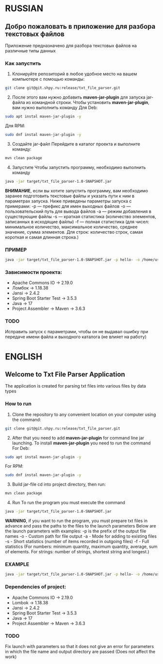 # RUSSIAN
## Добро пожаловать в приложение для разбора текстовых файлов
Приложение предназначено для разбора текстовых файлов на различные типы данных
### Как запустить
1. Клонируйте репозиторий в любое удобное место на вашем компьютере с помощью команды:
```bash
git clone git@git.shpy.ru:release/txt_file_parser.git
```
2. После этого вам нужно добавить **maven-jar-plugin** для запуска jar-файла из командной строки.
   Чтобы установить **maven-jar-plugin**, вам нужно выполнить команду
   Для Deb:
```bash
sudo apt instal maven-jar-plugin -y 
```
Для RPM:
```bash
sudo dnf instal maven-jar-plugin -y 
```
3. Создайте jar-файл
   Перейдите в каталог проекта и выполните команду:
```bash
mvn clean package
```
4. Запустите
   Чтобы запустить программу, необходимо выполнить команду
```bash
java -jar target/txt_file_parser-1.0-SNAPSHOT.jar
```
**ВНИМАНИЕ**, если вы хотите запустить программу, вам необходимо заранее подготовить текстовые файлы и указать пути к ним в параметрах запуска.
Ниже приведены параметры запуска с примерами:
-p — префикс для имен выходных файлов
-o — пользовательский путь для вывода файлов
-a — режим добавления в существующие файлы
-s — краткая статистика (количество элементов, записанных в исходящие файлы)
-f — полная статистика (для чисел: минимальное количество, максимальное количество, среднее значение, сумма элементов.
Для строк: количество строк, самая короткая и самая длинная строка.)

### ПРИМЕР
```bash
java -jar target/txt_file_parser-1.0-SNAPSHOT.jar -p hello- -o /home/user/abc/ -a -s -f input_files/test1.txt input_files/test2.txt input_files/test3.txt
```

### Зависимости проекта:
- Apache Commons IO -> 2.19.0
- Ломбок -> 1.18.38
- Jansi -> 2.4.2
- Spring Boot Starter Test -> 3.5.3
- Java -> 17
- Project Assembler -> Maven -> 3.6.3

### TODO

Исправить запуск с параметрами, чтобы он не выдавал ошибку при передаче имени файла и выходного каталога (не влияет на работу)

# ENGLISH
## Welcome to Txt File Parser Application
The application is created for parsing txt files into various files by data types
### How to run
1. Clone the repository to any convenient location on your computer using the command:
```bash
git clone git@git.shpy.ru:release/txt_file_parser.git
```
2. After that you need to add **maven-jar-plugin** for command line jar launching.
To install **maven-jar-plugin** you need to run the command
For Deb:
```bash
sudo apt instal maven-jar-plugin -y 
```
For RPM:
```bash
sudo dnf instal maven-jar-plugin -y 
```
3. Build jar-file
cd into project directory, then run:
```bash
mvn clean package
```
4. Run
To run the program you must execute the command
```bash
java -jar target/txt_file_parser-1.0-SNAPSHOT.jar
```
**WARNING**, if you want to run the program, you must prepare txt files in advance and pass the paths to the files to the launch parameters
Below are the launch parameters with examples:
-p is the prefix of the output file names
-o - Custom path for file output
-a - Mode for adding to existing files
-s - Short statistics (number of items recorded in outgoing files)
-f - Full statistics (For numbers: minimum quantity, maximum quantity, average, sum of elements.
For strings: number of strings, shortest string and longest.)

### EXAMPLE
```bash
java -jar target/txt_file_parser-1.0-SNAPSHOT.jar -p hello- -o /home/user/abc/ -a -s -f input_files/test1.txt input_files/test2.txt input_files/test3.txt
```

### Dependencies of project:
- Apache Commons IO -> 2.19.0
- Lombok -> 1.18.38
- Jansi -> 2.4.2
- Spring Boot Starter Test -> 3.5.3
- Java -> 17
- Project Assembler -> Maven -> 3.6.3

### TODO

Fix launch with parameters so that it does not give an error for parameters in which the file name and output directory are passed (Does not affect the work)